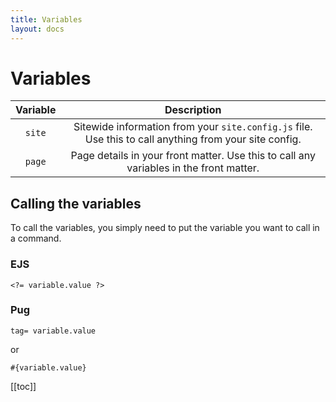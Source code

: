 ```yaml
---
title: Variables
layout: docs
---
```


# Variables

|**Variable**|**Description**|
|:---------------:|:---------:|
|`site`|Sitewide information from your `site.config.js` file. Use this to call anything from your site config.|
|`page`|Page details in your front matter. Use this to call any variables in the front matter.|


## Calling the variables
To call the variables, you simply need to put the variable you want to call in a command.

### EJS
````ejs
<?= variable.value ?>
````

### Pug
````pug
tag= variable.value
````
or
````pug
#{variable.value}
````

[[toc]]
